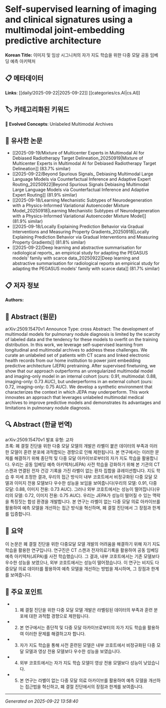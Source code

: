 # Self-supervised learning of imaging and clinical signatures using a multimodal joint-embedding predictive architecture

**Korean Title:** 이미지 및 임상 시그니처의 자가 지도 학습을 위한 다중 모달 공동 임베딩 예측 아키텍처

## 📋 메타데이터

**Links**: [[daily/2025-09-22|2025-09-22]] [[categories/cs.AI|cs.AI]]

## 🏷️ 카테고리화된 키워드
**🚀 Evolved Concepts**: Unlabeled Multimodal Archives

## 🔗 유사한 논문
- [[2025-09-19/Mixture of Multicenter Experts in Multimodal AI for Debiased Radiotherapy Target Delineation_20250919|Mixture of Multicenter Experts in Multimodal AI for Debiased Radiotherapy Target Delineation]] (83.7% similar)
- [[2025-09-22/Beyond Spurious Signals_ Debiasing Multimodal Large Language Models via Counterfactual Inference and Adaptive Expert Routing_20250922|Beyond Spurious Signals Debiasing Multimodal Large Language Models via Counterfactual Inference and Adaptive Expert Routing]] (81.9% similar)
- [[2025-09-18/Learning Mechanistic Subtypes of Neurodegeneration with a Physics-Informed Variational Autoencoder Mixture Model_20250918|Learning Mechanistic Subtypes of Neurodegeneration with a Physics-Informed Variational Autoencoder Mixture Model]] (81.9% similar)
- [[2025-09-18/Locally Explaining Prediction Behavior via Gradual Interventions and Measuring Property Gradients_20250918|Locally Explaining Prediction Behavior via Gradual Interventions and Measuring Property Gradients]] (81.8% similar)
- [[2025-09-22/Deep learning and abstractive summarisation for radiological reports_ an empirical study for adapting the PEGASUS models' family with scarce data_20250922|Deep learning and abstractive summarisation for radiological reports an empirical study for adapting the PEGASUS models' family with scarce data]] (81.7% similar)

## 📋 저자 정보

**Authors:** 

## 📄 Abstract (원문)

arXiv:2509.15470v1 Announce Type: cross 
Abstract: The development of multimodal models for pulmonary nodule diagnosis is limited by the scarcity of labeled data and the tendency for these models to overfit on the training distribution. In this work, we leverage self-supervised learning from longitudinal and multimodal archives to address these challenges. We curate an unlabeled set of patients with CT scans and linked electronic health records from our home institution to power joint embedding predictive architecture (JEPA) pretraining. After supervised finetuning, we show that our approach outperforms an unregularized multimodal model and imaging-only model in an internal cohort (ours: 0.91, multimodal: 0.88, imaging-only: 0.73 AUC), but underperforms in an external cohort (ours: 0.72, imaging-only: 0.75 AUC). We develop a synthetic environment that characterizes the context in which JEPA may underperform. This work innovates an approach that leverages unlabeled multimodal medical archives to improve predictive models and demonstrates its advantages and limitations in pulmonary nodule diagnosis.

## 🔍 Abstract (한글 번역)

arXiv:2509.15470v1 발표 유형: 교차  
초록: 폐 결절 진단을 위한 다중 모달 모델의 개발은 라벨이 붙은 데이터의 부족과 이러한 모델이 훈련 분포에 과적합되는 경향으로 인해 제한됩니다. 본 연구에서는 이러한 문제를 해결하기 위해 종단적 및 다중 모달 아카이브로부터의 자가 지도 학습을 활용합니다. 우리는 공동 임베딩 예측 아키텍처(JEPA) 사전 학습을 강화하기 위해 본 기관의 CT 스캔과 연결된 전자 건강 기록을 가진 라벨이 없는 환자 집합을 큐레이션합니다. 지도 학습 후 미세 조정한 결과, 우리의 접근 방식이 내부 코호트에서 비정규화된 다중 모달 모델과 이미지 전용 모델보다 우수한 성능을 보임을 보여줍니다(우리의 모델: 0.91, 다중 모달: 0.88, 이미지 전용: 0.73 AUC). 그러나 외부 코호트에서는 성능이 떨어집니다(우리의 모델: 0.72, 이미지 전용: 0.75 AUC). 우리는 JEPA가 성능이 떨어질 수 있는 맥락을 특징짓는 합성 환경을 개발합니다. 본 연구는 라벨이 없는 다중 모달 의료 아카이브를 활용하여 예측 모델을 개선하는 접근 방식을 혁신하며, 폐 결절 진단에서 그 장점과 한계를 입증합니다.

## 📝 요약

이 논문은 폐 결절 진단을 위한 다중모달 모델 개발의 어려움을 해결하기 위해 자기 지도 학습을 활용한 연구입니다. 연구진은 CT 스캔과 전자의료기록을 활용하여 공동 임베딩 예측 아키텍처(JEPA)를 사전 학습했습니다. 그 결과, 내부 코호트에서는 기존 모델보다 우수한 성능을 보였으나, 외부 코호트에서는 성능이 떨어졌습니다. 이 연구는 비지도 다중모달 의료 데이터를 활용하여 예측 모델을 개선하는 방법을 제시하며, 그 장점과 한계를 보여줍니다.

## 🎯 주요 포인트

- 1. 폐 결절 진단을 위한 다중 모달 모델 개발은 라벨링된 데이터의 부족과 훈련 분포에 대한 과적합 경향으로 제한됩니다.

- 2. 본 연구에서는 종단적 및 다중 모달 아카이브로부터의 자가 지도 학습을 활용하여 이러한 문제를 해결하고자 합니다.

- 3. 자가 지도 학습을 통해 사전 훈련된 모델은 내부 코호트에서 비정규화된 다중 모달 모델과 영상 전용 모델보다 우수한 성능을 보였습니다.

- 4. 외부 코호트에서는 자가 지도 학습 모델이 영상 전용 모델보다 성능이 낮았습니다.

- 5. 본 연구는 라벨이 없는 다중 모달 의료 아카이브를 활용하여 예측 모델을 개선하는 접근법을 혁신하고, 폐 결절 진단에서의 장점과 한계를 보여줍니다.

---

*Generated on 2025-09-22 13:58:40*